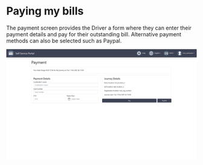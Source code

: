 # Paying my bills

The payment screen provides the Driver a form where they can enter their payment details and pay for their outstanding bill. Alternative payment methods can also be selected such as Paypal.

![Pay bill Image](../.vuepress/public/images/PayBill.png)

#
